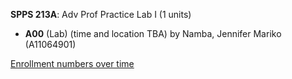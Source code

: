 **SPPS 213A**: Adv Prof Practice Lab I (1 units)

- **A00** (Lab) (time and location TBA) by Namba, Jennifer Mariko (A11064901)

[Enrollment numbers over time](./SPPS213A.tsv)
